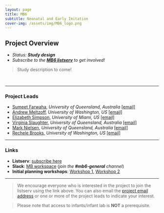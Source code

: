 ```yaml
---
layout: page
title: MB6
subtitle: Neonatal and Early Imitation
cover-img: /assets/img/MB6_logo.png
---
```


## Project Overview

* *Status: **Study design***
* *Subscribe to the <a href="https://mailman.stanford.edu/mailman/listinfo/manybabies6" target="_blank"><b>MB6 listserv</b></a> to get involved!*


> Study description to come!

<br>

*** 
### Project Leads
* [Sumeet Farwaha](https://ecdc.psychology.uq.edu.au/profile/320/sumeet-farwaha), *University of Queensland, Australia* [[email]](mailto:s.farwaha@uq.edu.au)
* [Andrew Meltzoff](https://ilabs.uw.edu/meltzoff/), *University of Washington, US* [[email]](mailto:meltzoff@uw.edu)
* [Elizabeth Simpson](https://people.miami.edu/profile/exs796@miami.edu), *University of Miami, US* [[email]](mailto:elizabethannsimpson@gmail.com)
* [Virginia Slaughter](https://psychology.uq.edu.au/profile/2215/virginia-slaughter), *University of Queensland, Australia* [[email]](mailto:vps@psy.uq.edu.au)
* [Mark Nielsen](https://psychology.uq.edu.au/profile/2458/mark-nielsen), *University of Queensland, Australia* [[email]](mailto:m.nielsen@psy.uq.edu.au)
* [Rechele Brooks](https://ilabs.uw.edu/i-labs-rechele-brooks-phd/), *University of Washington, US* [[email]](mailto:recheleb@uw.edu)



***
### Links
* **Listserv**: [subscribe here](https://mailman.stanford.edu/mailman/listinfo/manybabies6)
* **Slack**: [MB workspace](https://join.slack.com/t/manybabies/shared_invite/zt-1frvx4ulh-b7ge7X6DY8Yl4HgBW1xBXQ) (*join the **#mb6-general** channel*)
* **Initial planning workshops**: [Workshop 1](https://www.youtube.com/watch?v=SIwvMydZUwA), [Workshop 2](https://www.youtube.com/watch?v=61muVqg7mnI)


***

> We encourage everyone who is interested in the project to join the listserv using the link above. You can also email the [project email address](mailto:mb6@manybabies.org) or one or more of the project leads to indicate your interest.

> Please note that access to infants/infant lab is **NOT** a prerequisite.
